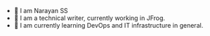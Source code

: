 - 👋 I am Narayan SS
- 👀 I am a technical writer, currently working in JFrog.
- 🌱 I am currently learning DevOps and IT infrastructure in general.

<!---
nrynss/nrynss is a ✨ special ✨ repository because its `README.md` (this file) appears on your GitHub profile.
You can click the Preview link to take a look at your changes.
--->
